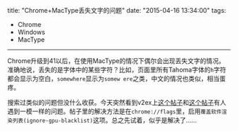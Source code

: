title: "Chrome+MacType丢失文字的问题"
date: "2015-04-16 13:34:00"
tags:
- Chrome
- Windows
- MacType
---

Chrome升级到41以后，在使用MacType的情况下偶尔会出现丢失文字的情况。准确地说，丢失的是字体中的某些字符？比如，页面里所有Tahoma字体的`h`字符都会显示为空白，`somewhere`显示为`somew ere`之类，中文的情况也类似，相当蛋疼。

搜索过类似的问题但没什么收获。今天突然看到v2ex上[这个帖子](https://www.v2ex.com/t/184034)和[这个帖子](https://www.v2ex.com/t/180832)有人遇到一模一样的问题。帖子里的解决方法是在`chrome://flags`里，启用`覆盖软件渲染列表(ignore-gpu-blacklist)`这项。总之先试着，似乎是解决了……